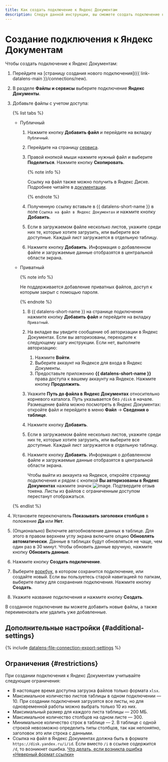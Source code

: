 ```yaml
---
title: Как создать подключение к Яндекс Документам
description: Следуя данной инструкции, вы сможете создать подключение к Яндекс Документам.
---
```


# Создание подключения к Яндекс Документам


Чтобы создать подключение к Яндекс Документам:

1. Перейдите на [страницу создания нового подключения]({{ link-datalens-main }}/connections/new).
1. В разделе **Файлы и сервисы** выберите подключение **Яндекс Документы**.
1. Добавьте файлы с учетом доступа:

   {% list tabs %}

   - Публичный

     1. Нажмите кнопку **Добавить файл** и перейдите на вкладку `Публичный`.
     1. Перейдите на страницу [сервиса](https://docs.yandex.ru/docs?type=xlsx).
     1. Правой кнопкой мыши нажмите нужный файл и выберите **Поделиться**. Нажмите кнопку **Скопировать**.

        {% note info %}

        Ссылку на файл также можно получить в Яндекс Диске. Подробнее читайте в [документации](https://yandex.ru/support/disk/share/sharing.html#how-to-share).

        {% endnote %}

     1. Полученную ссылку вставьте в {{ datalens-short-name }} в поле `Ссылка на файл в Яндекс Документах` и нажмите кнопку **Добавить**.
     1. Если в загружаемом файле несколько листов, укажите среди них те, которые хотите загрузить, или выберите все доступные. Каждый лист загружается в отдельную таблицу.
     1. Нажмите кнопку **Добавить**. Информация о добавленном файле и загружаемые данные отобразятся в центральной области экрана.

   - Приватный

     {% note info %}
     
     Не поддерживается добавление приватных файлов, доступ к которым закрыт с помощью пароля. 

     {% endnote %}

     1. В {{ datalens-short-name }} на странице подключения нажмите кнопку **Добавить файл** и перейдите на вкладку `Приватный`.
     1. На вкладке вы увидите сообщение об авторизации в Яндекс Документах. Если вы авторизованы, переходите к следующему шагу инструкции. Если нет, выполните авторизацию:
         1. Нажмите **Войти**.
         1. Выберите аккаунт на Яндексе для входа в Яндекс Документы.
         1. Предоставьте приложению **{{ datalens-short-name }}** права доступа к вашему аккаунту на Яндексе. Нажмите кнопку **Продолжить**.
     1. Укажите **Путь до файла в Яндекс Документах** относительно корневого каталога. Путь указывается без `/disk` в начале. Размещение файла можно посмотреть в Яндекс Документах: откройте файл и перейдите в меню **Файл** → **Сведения о таблице**.
     1. Нажмите кнопку **Добавить**.
     1. Если в загружаемом файле несколько листов, укажите среди них те, которые хотите загрузить, или выберите все доступные. Каждый лист загружается в отдельную таблицу.
     1. Нажмите кнопку **Добавить**. Информация о добавленном файле и загружаемые данные отобразятся в центральной области экрана.

        Чтобы выйти из аккаунта на Яндексе, откройте страницу подключения и рядом с кнопкой **Вы авторизованы в Яндекс Документах** нажмите значок ![image](../../../_assets/console-icons/arrow-right-from-square.svg). Подтвердите отзыв токена. Листы из файлов с ограниченным доступом перестанут отображаться.

   {% endlist %}

1. Установите переключатель **Показывать заголовки столбцов** в положение **Да** или **Нет**.
1. (Опционально) Включите автообновление данных в таблице. Для этого в правом верхнем углу экрана включите опцию **Обновлять автоматически**. Данные в таблицах будут обновляться не чаще, чем один раз в 30 минут. Чтобы обновить данные вручную, нажмите кнопку **Обновить данные**.
1. Нажмите кнопку **Создать подключение**.


1. Выберите [воркбук](../../workbooks-collections/index.md), в котором сохранится подключение, или создайте новый. Если вы пользуетесь старой навигацией по папкам, выберите папку для сохранения подключения. Нажмите кнопку **Создать**.


1. Укажите название подключения и нажмите кнопку **Создать**.

В созданное подключение вы можете добавить новые файлы, а также переименовать или удалить уже добавленные.

## Дополнительные настройки {#additional-settings}

{% include [datalens-file-connection-export-settings](../../../_includes/datalens/operations/datalens-file-connection-export-settings.md) %}

## Ограничения {#restrictions}

При создании подключения к Яндекс Документам учитывайте следующие ограничения:

* В настоящее время доступна загрузка файлов только формата `xlsx`.
* Максимальное количество листов таблицы в одном подключении — 10. При создании подключения загрузятся все листы, но для одновременной работы можно выбрать только 10 из них.
* Максимальный размер для каждого листа таблицы — 200 МБ.
* Максимальное количество столбцов на одном листе — 300.
* Минимальное количество строк в таблице — 2. В таблице с одной строкой невозможно определить типы столбцов, так как непонятно, заголовок это или строка с данными.
* Ссылка на файл в Яндекс Документах должна быть в формате `https://disk.yandex.ru/i/id`. Если вместо `/i` в ссылке содержится `/d`, то возникнет ошибка. [Что делать, если возникла ошибка «Неверный формат ссылки»](../../qa/connections.md#yadocs-error-link)
